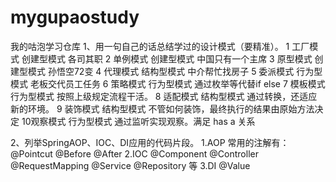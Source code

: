 # mygupaostudy
我的咕泡学习仓库
1、用一句自己的话总结学过的设计模式（要精准）。
1 工厂模式  创建型模式   各司其职
2 单例模式  创建型模式   中国只有一个主席
3 原型模式  创建型模式   孙悟空72变
4 代理模式  结构型模式   中介帮忙找房子
5 委派模式  行为型模式   老板交代员工任务
6 策略模式  行为型模式   通过枚举等代替if else
7 模板模式  行为型模式   按照上级规定流程干活。
8 适配模式  结构型模式   通过转换，还适应新的环境。
9 装饰模式  结构型模式   不管如何装饰，最终执行的结果由原始方法决定
10观察模式  行为型模式   通过监听实现观察。满足 has a 关系

2、列举SpringAOP、IOC、DI应用的代码片段。
1.AOP 常用的注解有： @Pointcut  @Before  @After
2.IOC @Component @Controller @RequestMapping @Service @Repository 等
3.DI @Value